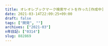 ```yaml
---
title: オレオレブックマーク検索サイトを作った[作成中]
date: 2021-03-14T22:09:25+09:00
draft: false
tags: ["開発", ""]
archives: ["2021-03"]
n年日記: ["0314"]
slug: 882869
---
```

